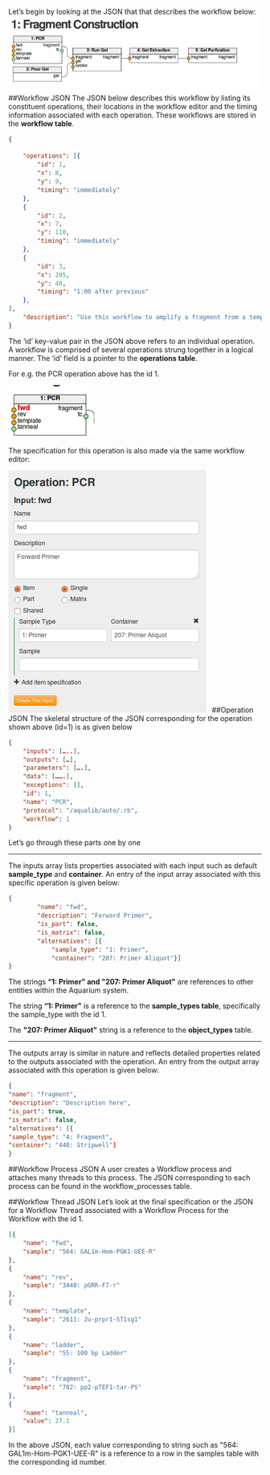 Let’s begin by looking at the JSON that that describes the workflow below:
![Fragment Construction Workflow](images/JSON/workflow_fragment_construction.jpeg)
##Workflow JSON 
The JSON below describes this workflow by listing its constituent operations, their locations in the workflow editor and  the timing information associated with each operation. These workflows are stored in the **workflow table**.
```json
{

	"operations": [{
		"id": 1,
		"x": 8,
		"y": 9,
		"timing": "immediately"
	},
	{
		"id": 2,
		"x": 7,
		"y": 110,
		"timing": "immediately"
	},
	{
		"id": 3,
		"x": 205,
		"y": 48,
		"timing": "1:00 after previous"
	},
],
	"description": "Use this workflow to amplify a fragment from a template using PCR; run it in a gel; extract it; and purify it."
}

```
The ‘id’ key-value pair in the JSON above refers to an individual operation. 
A workflow is comprised of several operations strung together in a logical manner. 
The ‘id’ field is a pointer to the **operations table**. 

For e.g. the PCR operation above has the id 1.

![Fragment Construction Workflow](images/JSON/operation_pcr.png)

The specification for this operation is also made via the same workflow editor:

![Fragment Construction Workflow](images/JSON/operation_pcr_input_fwd.png)
##Operation JSON
The skeletal structure of the JSON corresponding for the operation shown above (id=1) is as given below
```json
{
	"inputs": […..],
	"outputs": […],
	"parameters": [….],
	"data": […….],
	"exceptions": [],
	"id": 1,
	"name": "PCR",
	"protocol": "/aqualib/auto/.rb",
	"workflow": 1
}
```
Let’s go through these parts one by one

---
The inputs array lists properties associated with each input such as default **sample_type** and **container**. An entry of the input array associated with this specific operation is given below:
```json
{
		"name": "fwd",
		"description": "Forward Primer",
		"is_part": false,
		"is_matrix": false,
		"alternatives": [{
			"sample_type": "1: Primer",
			"container": "207: Primer Aliquot"}]
}
```
The strings **“1: Primer" and "207: Primer Aliquot"** are references to other entities within the Aquarium system. 

The string **“1: Primer"** is a reference to the **sample_types table**, specifically the sample_type with the id 1. 

The **"207: Primer Aliquot"** string is a reference to the **object_types** table.

---
The outputs array is similar in nature and reflects detailed properties related to the outputs associated with the operation. An entry from the output array associated with this operation is given below:
```json
{
"name": "fragment",
"description": "Description here",
"is_part": true,
"is_matrix": false,
"alternatives": [{
"sample_type": "4: Fragment",
"container": "440: Stripwell"]
}

```
##Workflow Process JSON
A user creates a Workflow process and attaches many threads to this process. The JSON corresponding to each process can be found in the workflow_processes table.

##Workflow Thread JSON
Let’s look at the final specification or the JSON for a Workflow Thread associated with a Workflow Process for the Workflow with the id 1.
```json
[{
	"name": "fwd",
	"sample": "564: GAL1m-Hom-PGK1-UEE-R"
},
{
	"name": "rev",
	"sample": "3440: pGRR-F7-r"
},
{
	"name": "template",
	"sample": "2611: 2u-prpr1-ST1sg1"
},
{
	"name": "ladder",
	"sample": "55: 100 bp Ladder"
},
{
	"name": "fragment",
	"sample": "702: pp2-pTEF1-tar-PS"
},
{
	"name": "tanneal",
	"value": 27.1
}]

```
In the above JSON, each value corresponding to string such as "564: GAL1m-Hom-PGK1-UEE-R" is a reference to a row in the samples table with the corresponding id number.
